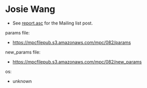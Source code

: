 # Josie Wang
* See [report.asc](./report.asc) for the Mailing list post.

params file:
* https://mpcfilepub.s3.amazonaws.com/mpc/082/params

new_params file:
* https://mpcfilepub.s3.amazonaws.com/mpc/082/new_params

os: 
* unknown
